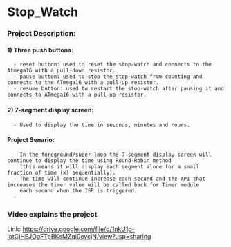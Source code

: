 # Stop_Watch
### Project Description:
  #### 1) Three push buttons:
      - reset button: used to reset the stop-watch and connects to the Atmega16 with a pull-down resistor.
      - pause button: used to stop the stop-watch from counting and connects to the ATmega16 with a pull-up resistor.
      - resume button: used to restart the stop-watch after pausing it and connects to ATmega16 with a pull-up resistor.
  #### 2) 7-segment display screen:
      - Used to display the time in seconds, minutes and hours.
  #### Project Senario:
      - In the foreground/super-loop the 7-segment display screen will continue to display the time using Round-Robin method
        (this means it will display each segment alone for a small fraction of time (x) sequentially).
      - The time will continue increase each second and the API that increases the timer value will be called back for Timer module
        each second when the ISR is triggered.
      - 
### Video explains the project
  Link: https://drive.google.com/file/d/1nkU1p-iotGjHEJOgFTpBKsMZqi0eycjN/view?usp=sharing
